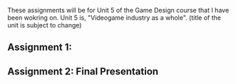 These assignments will be for Unit 5 of the Game Design course that I have been wokring on. Unit 5 is, "Videogame industry as a whole". (title of the unit is subject to change)


## Assignment 1: 










## Assignment 2: Final Presentation

